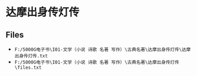 # 达摩出身传灯传

## Files

- `F:/5000G电子书\I01-文学（小说 诗歌 名著 写作）\古典名著\达摩出身传灯传\达摩出身传灯传.txt`
- `F:/5000G电子书\I01-文学（小说 诗歌 名著 写作）\古典名著\达摩出身传灯传\files.txt`
